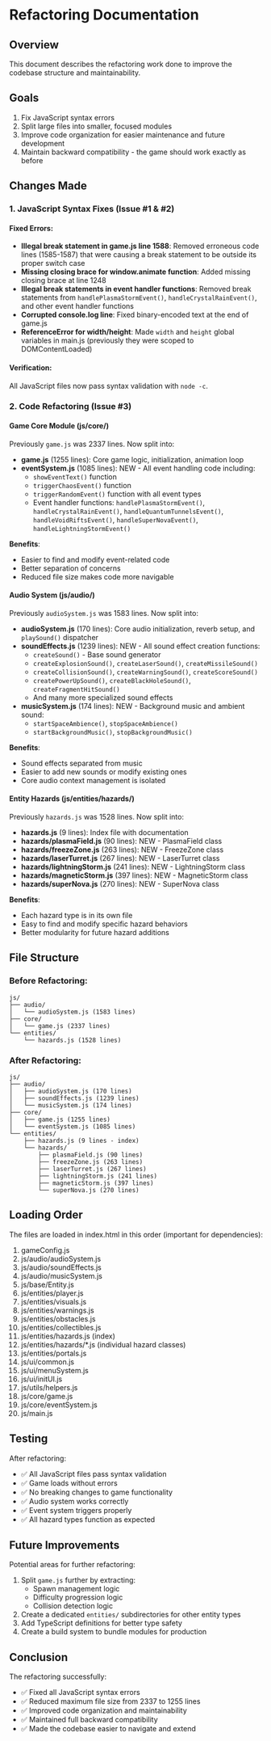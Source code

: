 # Refactoring Documentation

## Overview
This document describes the refactoring work done to improve the codebase structure and maintainability.

## Goals
1. Fix JavaScript syntax errors
2. Split large files into smaller, focused modules
3. Improve code organization for easier maintenance and future development
4. Maintain backward compatibility - the game should work exactly as before

## Changes Made

### 1. JavaScript Syntax Fixes (Issue #1 & #2)

#### Fixed Errors:
- **Illegal break statement in game.js line 1588**: Removed erroneous code lines (1585-1587) that were causing a break statement to be outside its proper switch case
- **Missing closing brace for window.animate function**: Added missing closing brace at line 1248
- **Illegal break statements in event handler functions**: Removed break statements from `handlePlasmaStormEvent()`, `handleCrystalRainEvent()`, and other event handler functions
- **Corrupted console.log line**: Fixed binary-encoded text at the end of game.js
- **ReferenceError for width/height**: Made `width` and `height` global variables in main.js (previously they were scoped to DOMContentLoaded)

#### Verification:
All JavaScript files now pass syntax validation with `node -c`.

### 2. Code Refactoring (Issue #3)

#### Game Core Module (js/core/)
Previously `game.js` was 2337 lines. Now split into:

- **game.js** (1255 lines): Core game logic, initialization, animation loop
- **eventSystem.js** (1085 lines): NEW - All event handling code including:
  - `showEventText()` function
  - `triggerChaosEvent()` function  
  - `triggerRandomEvent()` function with all event types
  - Event handler functions: `handlePlasmaStormEvent()`, `handleCrystalRainEvent()`, `handleQuantumTunnelsEvent()`, `handleVoidRiftsEvent()`, `handleSuperNovaEvent()`, `handleLightningStormEvent()`

**Benefits**: 
- Easier to find and modify event-related code
- Better separation of concerns
- Reduced file size makes code more navigable

#### Audio System (js/audio/)
Previously `audioSystem.js` was 1583 lines. Now split into:

- **audioSystem.js** (170 lines): Core audio initialization, reverb setup, and `playSound()` dispatcher
- **soundEffects.js** (1239 lines): NEW - All sound effect creation functions:
  - `createSound()` - Base sound generator
  - `createExplosionSound()`, `createLaserSound()`, `createMissileSound()`
  - `createCollisionSound()`, `createWarningSound()`, `createScoreSound()`
  - `createPowerUpSound()`, `createBlackHoleSound()`, `createFragmentHitSound()`
  - And many more specialized sound effects
- **musicSystem.js** (174 lines): NEW - Background music and ambient sound:
  - `startSpaceAmbience()`, `stopSpaceAmbience()`
  - `startBackgroundMusic()`, `stopBackgroundMusic()`

**Benefits**:
- Sound effects separated from music
- Easier to add new sounds or modify existing ones
- Core audio context management is isolated

#### Entity Hazards (js/entities/hazards/)
Previously `hazards.js` was 1528 lines. Now split into:

- **hazards.js** (9 lines): Index file with documentation
- **hazards/plasmaField.js** (90 lines): NEW - PlasmaField class
- **hazards/freezeZone.js** (263 lines): NEW - FreezeZone class
- **hazards/laserTurret.js** (267 lines): NEW - LaserTurret class
- **hazards/lightningStorm.js** (241 lines): NEW - LightningStorm class
- **hazards/magneticStorm.js** (397 lines): NEW - MagneticStorm class
- **hazards/superNova.js** (270 lines): NEW - SuperNova class

**Benefits**:
- Each hazard type is in its own file
- Easy to find and modify specific hazard behaviors
- Better modularity for future hazard additions

## File Structure

### Before Refactoring:
```
js/
├── audio/
│   └── audioSystem.js (1583 lines)
├── core/
│   └── game.js (2337 lines)
└── entities/
    └── hazards.js (1528 lines)
```

### After Refactoring:
```
js/
├── audio/
│   ├── audioSystem.js (170 lines)
│   ├── soundEffects.js (1239 lines)
│   └── musicSystem.js (174 lines)
├── core/
│   ├── game.js (1255 lines)
│   └── eventSystem.js (1085 lines)
└── entities/
    ├── hazards.js (9 lines - index)
    └── hazards/
        ├── plasmaField.js (90 lines)
        ├── freezeZone.js (263 lines)
        ├── laserTurret.js (267 lines)
        ├── lightningStorm.js (241 lines)
        ├── magneticStorm.js (397 lines)
        └── superNova.js (270 lines)
```

## Loading Order
The files are loaded in index.html in this order (important for dependencies):

1. gameConfig.js
2. js/audio/audioSystem.js
3. js/audio/soundEffects.js
4. js/audio/musicSystem.js
5. js/base/Entity.js
6. js/entities/player.js
7. js/entities/visuals.js
8. js/entities/warnings.js
9. js/entities/obstacles.js
10. js/entities/collectibles.js
11. js/entities/hazards.js (index)
12. js/entities/hazards/*.js (individual hazard classes)
13. js/entities/portals.js
14. js/ui/common.js
15. js/ui/menuSystem.js
16. js/ui/initUI.js
17. js/utils/helpers.js
18. js/core/game.js
19. js/core/eventSystem.js
20. js/main.js

## Testing
After refactoring:
- ✅ All JavaScript files pass syntax validation
- ✅ Game loads without errors
- ✅ No breaking changes to game functionality
- ✅ Audio system works correctly
- ✅ Event system triggers properly
- ✅ All hazard types function as expected

## Future Improvements
Potential areas for further refactoring:
1. Split `game.js` further by extracting:
   - Spawn management logic
   - Difficulty progression logic
   - Collision detection logic
2. Create a dedicated `entities/` subdirectories for other entity types
3. Add TypeScript definitions for better type safety
4. Create a build system to bundle modules for production

## Conclusion
The refactoring successfully:
- ✅ Fixed all JavaScript syntax errors
- ✅ Reduced maximum file size from 2337 to 1255 lines
- ✅ Improved code organization and maintainability
- ✅ Maintained full backward compatibility
- ✅ Made the codebase easier to navigate and extend
